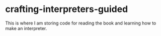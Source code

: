 # crafting-interpreters-guided
This is where I am storing code for reading the book and learning how to make an interpreter.
